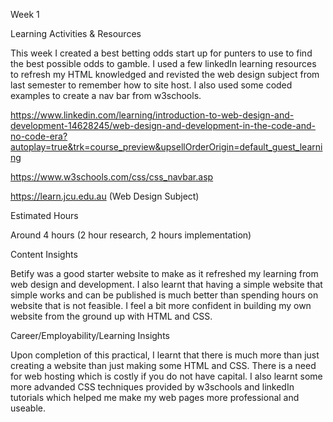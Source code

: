 Week 1 

Learning Activities & Resources

This week I created a best betting odds start up for punters to use to find the best possible odds to gamble. I used a few linkedIn learning resources to refresh my HTML knowledged and revisted the web design subject from last semester to remember how to site host. I also used some coded examples to create a nav bar from w3schools. 

https://www.linkedin.com/learning/introduction-to-web-design-and-development-14628245/web-design-and-development-in-the-code-and-no-code-era?autoplay=true&trk=course_preview&upsellOrderOrigin=default_guest_learning

https://www.w3schools.com/css/css_navbar.asp

https://learn.jcu.edu.au (Web Design Subject)


Estimated Hours

Around 4 hours (2 hour research, 2 hours implementation)

Content Insights

Betify was a good starter website to make as it refreshed my learning from web design and development. I also learnt that having a simple website that simple works and can be
published is much better than spending hours on website that is not feasible. I feel a bit more confident in building my own website from the ground up with HTML and CSS. 

Career/Employability/Learning Insights

Upon completion of this practical, I learnt that there is much more than just creating a website than just making some HTML and CSS. There is a need for web hosting which is costly if you do not have capital. I also learnt some more advanded CSS techniques provided by w3schools and linkedIn tutorials which helped me make my web pages more professional and useable.
